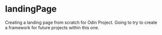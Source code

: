 # landingPage
Creating a landing page from scratch for Odin Project. Going to try to create a framework for future projects within this one.
